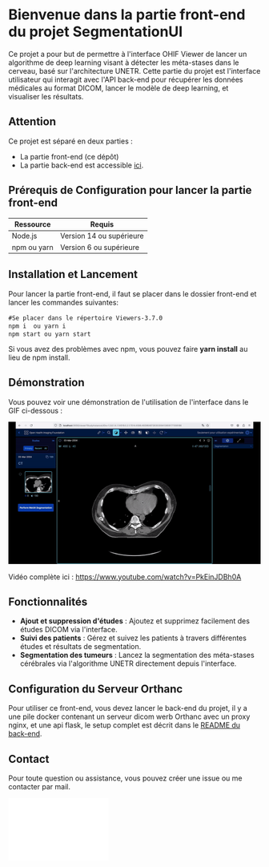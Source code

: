 # Bienvenue dans la partie front-end du projet SegmentationUI

Ce projet a pour but de permettre à l'interface OHIF Viewer de lancer un algorithme de deep learning visant à détecter les méta-stases dans le cerveau, basé sur l'architecture UNETR. Cette partie du projet est l'interface utilisateur qui interagit avec l'API back-end pour récupérer les données médicales au format DICOM, lancer le modèle de deep learning, et visualiser les résultats.

## Attention

Ce projet est séparé en deux parties :
- La partie front-end (ce dépôt)
- La partie back-end est accessible [ici](https://github.com/VendenIX/BrainMetaSegmentatorUI-Back).

## Prérequis de Configuration pour lancer la partie front-end

| Ressource              | Requis                                                 |
|------------------------|--------------------------------------------------------|
| Node.js                | Version 14 ou supérieure                               |
| npm ou yarn            | Version 6 ou supérieure                                |

## Installation et Lancement

Pour lancer la partie front-end, il faut se placer dans le dossier front-end et lancer les commandes suivantes:
```
#Se placer dans le répertoire Viewers-3.7.0
npm i  ou yarn i
npm start ou yarn start
```

Si vous avez des problèmes avec npm, vous pouvez faire **yarn install** au lieu de npm install.


## Démonstration

Vous pouvez voir une démonstration de l'utilisation de l'interface dans le GIF ci-dessous :

![Démonstration du projet](images_readme/demo.gif)

Vidéo complète ici : https://www.youtube.com/watch?v=PkEinJDBh0A

## Fonctionnalités

- **Ajout et suppression d'études** : Ajoutez et supprimez facilement des études DICOM via l'interface.
- **Suivi des patients** : Gérez et suivez les patients à travers différentes études et résultats de segmentation.
- **Segmentation des tumeurs** : Lancez la segmentation des méta-stases cérébrales via l'algorithme UNETR directement depuis l'interface.

## Configuration du Serveur Orthanc

Pour utiliser ce front-end, vous devez lancer le back-end du projet, il y a une pile docker contenant un serveur dicom werb Orthanc avec un proxy nginx, et une api flask, le setup complet est décrit dans le [README du back-end](https://github.com/VendenIX/BrainMetaSegmentatorUI-Back).

## Contact

Pour toute question ou assistance, vous pouvez créer une issue ou me contacter par mail.

<img src="images_readme/logo_unicaen.png" width="200" height="125" alt="Logo de l'Université de Caen Normandie">
